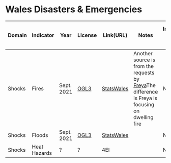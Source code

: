 # Wales Disasters & Emergencies

| Domain | Indicator    | Year       | License                                                      | Link(URL)                                                    | Notes                                                        | Indicator Code Added | Data Added to data/ |
| ------ | ------------ | ---------- | ------------------------------------------------------------ | ------------------------------------------------------------ | ------------------------------------------------------------ | -------------------- | ------------------- |
| Shocks | Fires        | Sept. 2021 | [OGL3](https://www.nationalarchives.gov.uk/doc/open-government-licence/version/3/) | [StatsWales](https://statswales.gov.wales/Catalogue/Community-Safety-and-Social-Inclusion/Community-Safety/Fire-Incidents/Fires-and-False-Alarms/fires-by-localauthority-financialyear-motive) | Another source is from the requests by [Freya]( https://www.whatdotheyknow.com/user/freya_brc)The difference is Freya is focusing on dwelling fire | No                   | No                  |
| Shocks | Floods       | Sept. 2021 | [OGL3](https://www.nationalarchives.gov.uk/doc/open-government-licence/version/3/) | [StatsWales](https://statswales.gov.wales/Catalogue/Environment-and-Countryside/Flooding/environment-and-countryside-state-of-the-environment-our-local-environment-properties-at-risk-of-flooding) |                                                              | No                   | No                  |
| Shocks | Heat Hazards | ?          | ?                                                            | 4EI                                                          |                                                              | No                   | No                  |

